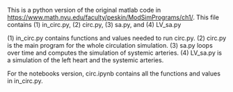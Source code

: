 This is a python version of the original matlab code in https://www.math.nyu.edu/faculty/peskin/ModSimPrograms/ch1/. This file contains (1) in_circ.py, (2) circ.py, (3) sa.py, and (4) LV_sa.py

(1) in_circ.py contains functions and values needed to run circ.py. (2) circ.py is the main program for the whole circulation simulation. (3) sa.py loops over time and computes the simulation of systemic arteries. (4) LV_sa.py is a simulation of the left heart and the systemic arteries. 

For the notebooks version, circ.ipynb contains all the functions and values in in_circ.py.
